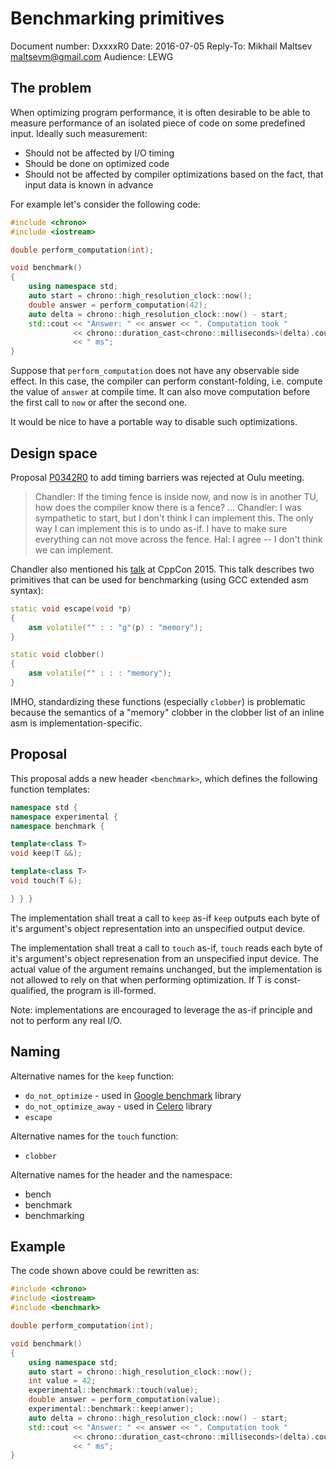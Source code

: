# Benchmarking primitives

Document number: DxxxxR0
Date: 2016-07-05
Reply-To: Mikhail Maltsev [maltsevm@gmail.com](maltsevm@gmail.com)
Audience: LEWG

## The problem

When optimizing program performance, it is often desirable to be able to measure
performance of an isolated piece of code on some predefined input. Ideally such
measurement:

* Should not be affected by I/O timing
* Should be done on optimized code
* Should not be affected by compiler optimizations based on the fact, that input
  data is known in advance

For example let's consider the following code:

```C++
#include <chrono>
#include <iostream>

double perform_computation(int);

void benchmark()
{
    using namespace std;
    auto start = chrono::high_resolution_clock::now();
    double answer = perform_computation(42);
    auto delta = chrono::high_resolution_clock::now() - start;
    std::cout << "Answer: " << answer << ". Computation took "
              << chrono::duration_cast<chrono::milliseconds>(delta).count()
              << " ms";
}
```

Suppose that `perform_computation` does not have any observable side effect. In
this case, the compiler can perform constant-folding, i.e. compute the value
of `answer` at compile time. It can also move computation before the first
call to `now` or after the second one.

It would be nice to have a portable way to disable such optimizations.

## Design space

Proposal [P0342R0](http://www.open-std.org/jtc1/sc22/wg21/docs/papers/2016/p0342r0.html)
to add timing barriers was rejected at Oulu meeting.

> Chandler: If the timing fence is inside now, and now is in another TU, how does
> the compiler know there is a fence?
> ...
> Chandler: I was sympathetic to start, but I don't think I can implement this.
> The only way I can implement this is to undo as-if. I have to make sure
> everything can not move across the fence.
> Hal: I agree -- I don't think we can implement.

Chandler also mentioned his [talk](https://www.youtube.com/watch?v=nXaxk27zwlk)
at CppCon 2015. This talk describes two primitives that can be used for
benchmarking (using GCC extended asm syntax):

```C++
static void escape(void *p)
{
    asm volatile("" : : "g"(p) : "memory");
}

static void clobber()
{
    asm volatile("" : : : "memory");
}
```

IMHO, standardizing these functions (especially `clobber`) is problematic
because the semantics of a "memory" clobber in the clobber list of an inline asm
is implementation-specific.

## Proposal

This proposal adds a new header `<benchmark>`, which defines the following
function templates:

```C++
namespace std {
namespace experimental {
namespace benchmark {

template<class T>
void keep(T &&);

template<class T>
void touch(T &);

} } }
```

The implementation shall treat a call to `keep` as-if `keep` outputs each
byte of it's argument's object representation into an unspecified output
device.

The implementation shall treat a call to `touch` as-if, `touch` reads
each byte of it's argument's object represenation from an unspecified input
device. The actual value of the argument remains unchanged, but the
implementation is not allowed to rely on that when performing optimization. If
T is const-qualified, the program is ill-formed.

Note: implementations are encouraged to leverage the as-if principle and not to
perform any real I/O.

## Naming

Alternative names for the `keep` function:
* `do_not_optimize` - used in [Google benchmark](https://github.com/google/benchmark)
library
* `do_not_optimize_away` - used in [Celero](https://github.com/DigitalInBlue/Celero)
library
* `escape`

Alternative names for the `touch` function:
* `clobber`

Alternative names for the header and the namespace:
* bench
* benchmark
* benchmarking

## Example

The code shown above could be rewritten as:

```C++
#include <chrono>
#include <iostream>
#include <benchmark>

double perform_computation(int);

void benchmark()
{
    using namespace std;
    auto start = chrono::high_resolution_clock::now();
    int value = 42;
    experimental::benchmark::touch(value);
    double answer = perform_computation(value);
    experimental::benchmark::keep(anwer);
    auto delta = chrono::high_resolution_clock::now() - start;
    std::cout << "Answer: " << answer << ". Computation took "
              << chrono::duration_cast<chrono::milliseconds>(delta).count()
              << " ms";
}
```
